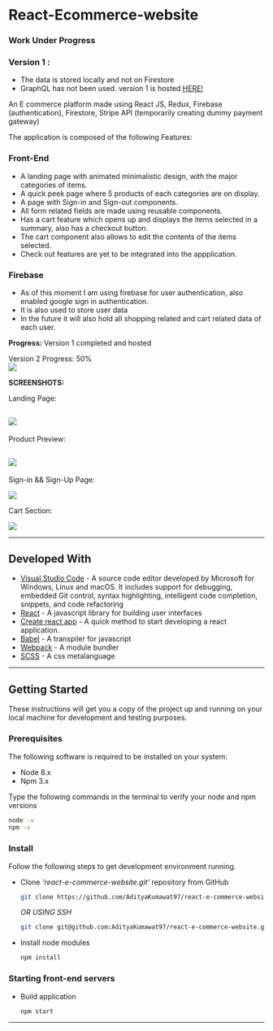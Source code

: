 # React-Ecommerce-website
### Work Under Progress

### Version 1 :
* The data is stored locally and not on Firestore
* GraphQL has not been used.
version 1 is hosted [HERE!](https://ak-clothing-attempt-two.herokuapp.com/)

An E commerce platform made using React JS, Redux, Firebase (authentication), Firestore, Stripe API (temporarily creating dummy payment gateway)

The application is composed of the following Features:

### Front-End
* A landing page with animated minimalistic design, with the major categories of items.
* A quick peek page where 5 products of each categories are on display.
* A page with Sign-in and Sign-out components.
* All form related fields are made using reusable components.
* Has a cart feature which opens up and displays the items selected in a summary, also has a checkout button.
* The cart component also allows to edit the contents of the items selected.
* Check out features are yet to be integrated into the appplication. 


### Firebase

* As of this moment I am using firebase for user authentication, also enabled google sign in authentication.
* It is also used to store user data 
* In the future it will also hold all shopping related and cart related data of each user.

**Progress:**
Version 1 completed and hosted

Version 2 Progress: 50%
<br/>
![](src/assets/progressbar.png)


**SCREENSHOTS:**

Landing Page:

![](src/assets/main-screen.png)
---
Product Preview:

![](src/assets/preview-page.png)
---
Sign-in && Sign-Up Page:

![](src/assets/signinup.png)

Cart Section:

![](src/assets/cart.png)

---

## Developed With

* [Visual Studio Code](https://code.visualstudio.com/) - A source code editor developed by Microsoft for Windows, Linux and macOS. It includes support for debugging, embedded Git control, syntax highlighting, intelligent code completion, snippets, and code refactoring
* [React](https://reactjs.org/) - A javascript library for building user interfaces
* [Create react app](https://create-react-app.dev/) - A quick method to start developing a react application.
* [Babel](https://babeljs.io/) - A transpiler for javascript
* [Webpack](https://webpack.js.org/) - A module bundler
* [SCSS](http://sass-lang.com/) - A css metalanguage

---


## Getting Started

These instructions will get you a copy of the project up and running on your local machine for development and testing purposes.

### Prerequisites

The following software is required to be installed on your system:

* Node 8.x
* Npm 3.x

Type the following commands in the terminal to verify your node and npm versions

```bash
node -v
npm -v
```

### Install

Follow the following steps to get development environment running.

* Clone _'react-e-commerce-website.git'_ repository from GitHub

  ```bash
  git clone https://github.com/AdityaKumawat97/react-e-commerce-website.git
  ```

   _OR USING SSH_

  ```bash
  git clone git@github.com:AdityaKumawat97/react-e-commerce-website.git
  ```

* Install node modules

   ```bash
   npm install
   ```


### Starting front-end servers

* Build application

  ```bash
  npm start
  ```
---



